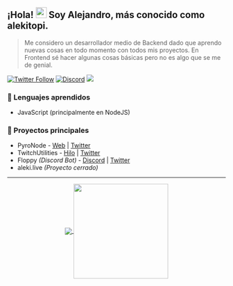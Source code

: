 ## ¡Hola! <img src="https://user-images.githubusercontent.com/57642291/115981321-b7a44c80-a58a-11eb-8109-79aa8bcf0698.gif" width="25px">  Soy Alejandro, más conocido como **alekitopi**.
> Me considero un desarrollador medio de Backend dado que aprendo nuevas cosas en todo momento con todos mis proyectos.
> En Frontend sé hacer algunas cosas básicas pero no es algo que se me de genial.

[![Twitter Follow](https://img.shields.io/twitter/follow/alekitopi?logo=twitter&logoColor=white&color=orange&label=Twitter&style=for-the-badge)](https://twitter.com/alekitopi)
[![Discord](https://img.shields.io/discord/704133416614101023?logo=discord&logoColor=white&color=orange&label=Discord&style=for-the-badge)](https://discord.gg/bGuuAPyQBA)
![](https://hit.yhype.me/github/profile?user_id=57642291)

### 🔧 Lenguajes aprendidos
- JavaScript (principalmente en NodeJS)

### 👑 Proyectos principales
- PyroNode - [Web](https://pyronode.com) | [Twitter](https://twitter.com/PyroNode)
- TwitchUtilities - [Hilo](https://twitter.com/alekitopi/status/1397003597490053120) | [Twitter](https://twitter.com/TwitchUtilities)
- Floppy *(Discord Bot)* - [Discord](https://floppy.red/discord) | [Twitter](https://floppy.red/twitter)
- aleki.live *(Proyecto cerrado)*

---
<p align="center">
  <a href="https://discord.com/users/968190513331191828">
    <img align="center" src="https://lanyard.cnrad.dev/api/968190513331191828">
  </a>
  <a href="https://github.com/alekitopi">
    <img align="center" height="218" src="https://github-readme-stats.vercel.app/api/top-langs/?username=alekitopi&langs_count=6&include_all_commits=true&show_icons=truecount_private=true&layout=compact&theme=dark&hide_border=true&bg_color=1a1c1f&border_radius=10&custom_title=Lenguajes más usados">
  </a>
</p>
